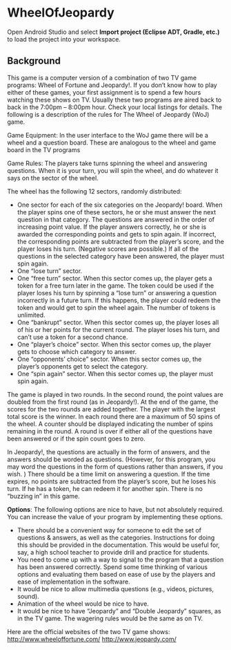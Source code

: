 # WheelOfJeopardy

Open Android Studio and select **Import project (Eclipse ADT, Gradle, etc.)** to load the project into your workspace.

## Background

This game is a computer version of a combination of two TV game programs: Wheel of
Fortune and Jeopardy!. If you don’t know how to play either of these games, your first
assignment is to spend a few hours watching these shows on TV. Usually these two
programs are aired back to back in the 7:00pm – 8:00pm hour. Check your local listings
for details. The following is a description of the rules for The Wheel of Jeopardy (WoJ)
game.

Game Equipment: In the user interface to the WoJ game there will be a wheel and a
question board. These are analogous to the wheel and game board in the TV programs

Game Rules: The players take turns spinning the wheel and answering questions. When
it is your turn, you will spin the wheel, and do whatever it says on the sector of the wheel.

The wheel has the following 12 sectors, randomly distributed:

* One sector for each of the six categories on the Jeopardy! board. When the player
spins one of these sectors, he or she must answer the next question in that category.
The questions are answered in the order of increasing point value. If the player
answers correctly, he or she is awarded the corresponding points and gets to spin
again. If incorrect, the corresponding points are subtracted from the player’s score,
and the player loses his turn. (Negative scores are possible.) If all of the questions in
the selected category have been answered, the player must spin again.
* One “lose turn” sector.
* One “free turn” sector. When this sector comes up, the player gets a token for a free
turn later in the game. The token could be used if the player loses his turn by
spinning a “lose turn” or answering a question incorrectly in a future turn. If this
happens, the player could redeem the token and would get to spin the wheel again.
The number of tokens is unlimited.
* One “bankrupt” sector. When this sector comes up, the player loses all of his or her
points for the current round. The player loses his turn, and can’t use a token for a
second chance.
* One “player’s choice” sector. When this sector comes up, the player gets to choose
which category to answer.
* One “opponents’ choice” sector. When this sector comes up, the player’s opponents
get to select the category.
* One “spin again” sector. When this sector comes up, the player must spin again.

The game is played in two rounds. In the second round, the point values are doubled
from the first round (as in Jeopardy!). At the end of the game, the scores for the two
rounds are added together. The player with the largest total score is the winner. In each
round there are a maximum of 50 spins of the wheel. A counter should be displayed
indicating the number of spins remaining in the round. A round is over if either all of the
questions have been answered or if the spin count goes to zero.

In Jeopardy!, the questions are actually in the form of answers, and the answers should be
worded as questions. (However, for this program, you may word the questions in the
form of questions rather than answers, if you wish. ) There should be a time limit on
answering a question. If the time expires, no points are subtracted from the player’s
score, but he loses his turn. If he has a token, he can redeem it for another spin. There is
no “buzzing in” in this game.

**Options**: The following options are nice to have, but not absolutely required. You can
increase the value of your program by implementing these options.

* There should be a convenient way for someone to edit the set of questions & answers,
as well as the categories. Instructions for doing this should be provided in the
documentation. This would be useful for, say, a high school teacher to provide drill
and practice for students.
* You need to come up with a way to signal to the program that a question has been
answered correctly. Spend some time thinking of various options and evaluating
them based on ease of use by the players and ease of implementation in the software.
* It would be nice to allow multimedia questions (e.g., videos, pictures, sound).
* Animation of the wheel would be nice to have.
* It would be nice to have “Jeopardy” and “Double Jeopardy” squares, as in the TV
game. The wagering rules would be the same as on TV.

Here are the official websites of the two TV game shows:
http://www.wheeloffortune.com/
http://www.jeopardy.com/
